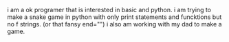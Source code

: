 
i am a ok programer that is interested in basic and python. i am trying to make a snake game in python with only print statements and funcktions but no f strings. (or that fansy end="") i also am working with my dad to make a game.
<!---
Chronin7/Chronin7 is a ✨ special ✨ repository because its `README.md` (this file) appears on your GitHub profile.
You can click the Preview link to take a look at your changes.
--->
